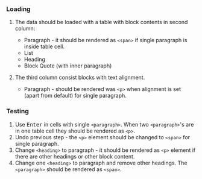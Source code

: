 ### Loading

1. The data should be loaded with a table with block contents in second column:

    * Paragraph - it should be rendered as `<span>` if single paragraph is inside table cell.
    * List
    * Heading
    * Block Quote (with inner paragraph)

2. The third column consist blocks with text alignment.
    * Paragraph - should be rendered was `<p>` when alignment is set (apart from default) for single paragraph.

### Testing

1. Use <kbd>Enter</kbd> in cells with single `<paragraph>`. When two `<paragraph>`'s are in one table cell they should be rendered as `<p>`.
2. Undo previous step - the `<p>` element should be changed to `<span>` for single paragraph.
3. Change `<heading>` to paragraph - it should be rendered as `<p>` element if there are other headings or other block content.
4. Change one `<heading>` to paragraph and remove other headings. The `<paragraph>` should be rendered as `<span>`.

